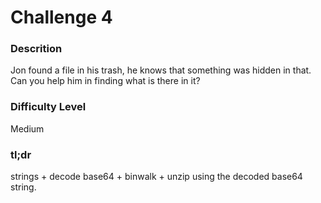# Challenge 4

### Descrition

Jon found a file in his trash, he knows that something was hidden in that. Can you help him in finding what is there in it?

### Difficulty Level

Medium

### tl;dr

strings + decode base64 + binwalk + unzip using the decoded base64 string.
